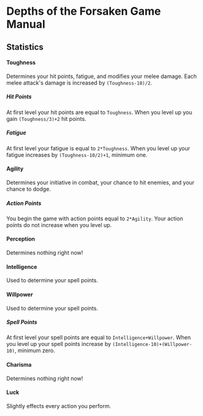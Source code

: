 Depths of the Forsaken Game Manual
==================================

## Statistics

#### Toughness
Determines your hit points, fatigue, and modifies your melee damage.
Each melee attack's damage is increased by `(Toughness-10)/2`.
##### Hit Points
At first level your hit points are equal to `Toughness`.
When you level up you gain `(Toughness/3)+2` hit points.
##### Fatigue
At first level your fatigue is equal to `2*Toughness`.
When you level up your fatigue increases by `(Toughness-10/2)+1`, minimum one.

#### Agility
Determines your initiative in combat, your chance to hit enemies, and your chance to dodge.
##### Action Points
You begin the game with action points equal to `2*Agility`.
Your action points do not increase when you level up.

#### Perception
Determines nothing right now!

#### Intelligence
Used to determine your spell points.

#### Willpower
Used to determine your spell points.
##### Spell Points
At first level your spell points are equal to `Intelligence+Willpower`.
When you level up your spell points increase by `(Intelligence-10)+(Willpower-10)`, minimum zero.

#### Charisma
Determines nothing right now!

#### Luck
Slightly effects every action you perform.
